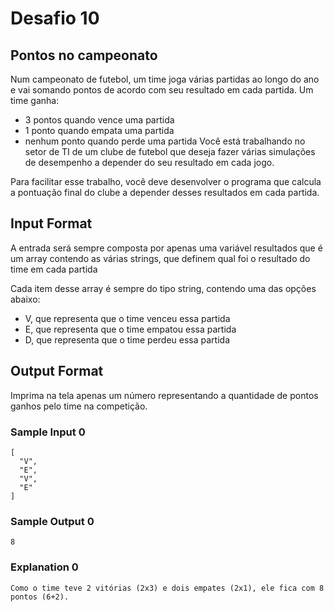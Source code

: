 # Desafio 10

## Pontos no campeonato

Num campeonato de futebol, um time joga várias partidas ao longo do ano e vai somando pontos de acordo com seu resultado em cada partida. Um time ganha:

- 3 pontos quando vence uma partida
- 1 ponto quando empata uma partida
- nenhum ponto quando perde uma partida
Você está trabalhando no setor de TI de um clube de futebol que deseja fazer várias simulações de desempenho a depender do seu resultado em cada jogo.

Para facilitar esse trabalho, você deve desenvolver o programa que calcula a pontuação final do clube a depender desses resultados em cada partida.


## Input Format

A entrada será sempre composta por apenas uma variável resultados que é um array contendo as várias strings, que definem qual foi o resultado do time em cada partida

Cada item desse array é sempre do tipo string, contendo uma das opções abaixo:

- V, que representa que o time venceu essa partida
- E, que representa que o time empatou essa partida
- D, que representa que o time perdeu essa partida

## Output Format

Imprima na tela apenas um número representando a quantidade de pontos ganhos pelo time na competição.

### Sample Input 0

```javascript=
[
  "V",
  "E",
  "V",
  "E"
]
```
### Sample Output 0

```javascript=
8
```
### Explanation 0

```javascript=
Como o time teve 2 vitórias (2x3) e dois empates (2x1), ele fica com 8 pontos (6+2).
```